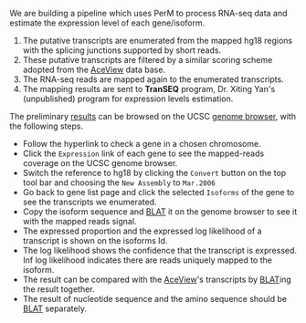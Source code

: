 We are building a pipeline which uses PerM to process RNA-seq data and estimate the expression level of each gene/isoform.
  1. The putative transcripts are enumerated from the mapped hg18 regions with the splicing junctions supported by short reads.
  1. These putative transcripts are filtered by a similar scoring scheme adopted from the [AceView](http://www.ncbi.nlm.nih.gov/IEB/Research/Acembly/) data base.
  1. The RNA-seq reads are mapped again to the enumerated transcripts.
  1. The mapping results are sent to **TranSEQ** program, Dr. Xiting Yan's (unpublished) program for expression levels estimation.

The preliminary [results](http://dw408k-1.cmb.usc.edu:8080/Gene_List.htm) can be browsed on the UCSC [genome browser](http://genome.ucsc.edu/), with the following steps.

  * Follow the hyperlink to check a gene in a chosen chromosome.
  * Click the `Expression` link of each gene to see the mapped-reads coverage on the UCSC genome browser.
  * Switch the reference to hg18 by clicking the `Convert` button on the top tool bar and choosing the `New Assembly` to `Mar.2006`
  * Go back to gene list page and click the selected `Isoforms` of the gene to see the transcripts we enumerated.
  * Copy the isoform sequence and [BLAT](http://genome.ucsc.edu/cgi-bin/hgBlat?hgsid=148468955) it on the genome browser to see it with the mapped reads signal.
  * The expressed proportion and the expressed log likelihood of a transcript is shown on the isoforms Id.
  * The log likelihood shows the confidence that the transcript is expressed. Inf log likelihood indicates there are reads uniquely mapped to the isoform.
  * The result can be compared with the [AceView](http://www.ncbi.nlm.nih.gov/IEB/Research/Acembly/)'s transcripts by [BLAT](http://genome.ucsc.edu/cgi-bin/hgBlat?hgsid=148468955)ing the result together.
  * The result of nucleotide sequence and the amino sequence should be [BLAT](http://genome.ucsc.edu/cgi-bin/hgBlat?hgsid=148468955) separately.